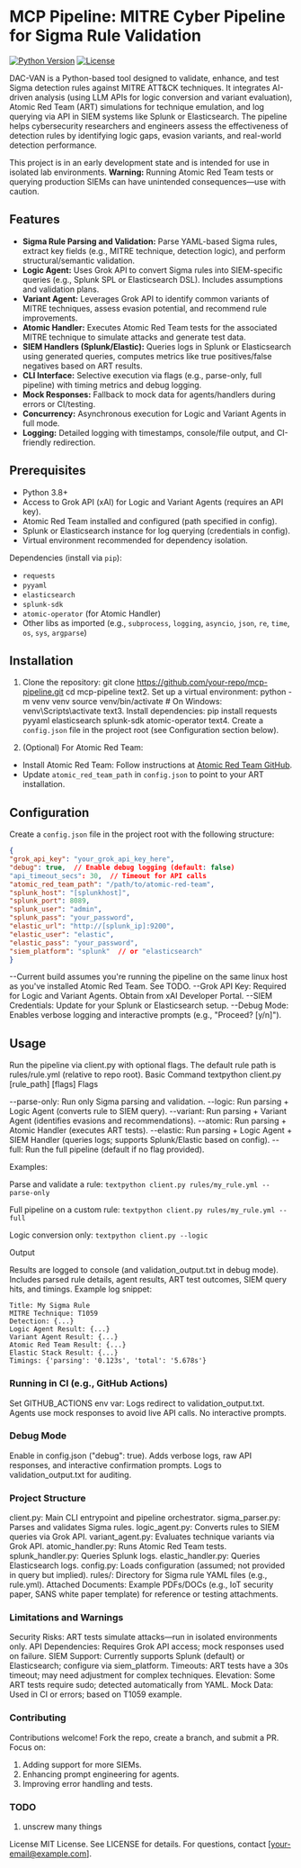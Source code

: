 # MCP Pipeline: MITRE Cyber Pipeline for Sigma Rule Validation

[![Python Version](https://img.shields.io/badge/python-3.8%2B-blue)](https://www.python.org/)
[![License](https://img.shields.io/badge/license-MIT-green)](LICENSE)

DAC-VAN is a Python-based tool designed to validate, enhance, and test Sigma detection rules against MITRE ATT&CK techniques. It integrates AI-driven analysis (using LLM APIs for logic conversion and variant evaluation), Atomic Red Team (ART) simulations for technique emulation, and log querying via API in SIEM systems like Splunk or Elasticsearch. The pipeline helps cybersecurity researchers and engineers assess the effectiveness of detection rules by identifying logic gaps, evasion variants, and real-world detection performance.

This project is in an early development state and is intended for use in isolated lab environments. **Warning:** Running Atomic Red Team tests or querying production SIEMs can have unintended consequences—use with caution.

## Features

- **Sigma Rule Parsing and Validation:** Parse YAML-based Sigma rules, extract key fields (e.g., MITRE technique, detection logic), and perform structural/semantic validation.
- **Logic Agent:** Uses Grok API to convert Sigma rules into SIEM-specific queries (e.g., Splunk SPL or Elasticsearch DSL). Includes assumptions and validation plans.
- **Variant Agent:** Leverages Grok API to identify common variants of MITRE techniques, assess evasion potential, and recommend rule improvements.
- **Atomic Handler:** Executes Atomic Red Team tests for the associated MITRE technique to simulate attacks and generate test data.
- **SIEM Handlers (Splunk/Elastic):** Queries logs in Splunk or Elasticsearch using generated queries, computes metrics like true positives/false negatives based on ART results.
- **CLI Interface:** Selective execution via flags (e.g., parse-only, full pipeline) with timing metrics and debug logging.
- **Mock Responses:** Fallback to mock data for agents/handlers during errors or CI/testing.
- **Concurrency:** Asynchronous execution for Logic and Variant Agents in full mode.
- **Logging:** Detailed logging with timestamps, console/file output, and CI-friendly redirection.

## Prerequisites

- Python 3.8+
- Access to Grok API (xAI) for Logic and Variant Agents (requires an API key).
- Atomic Red Team installed and configured (path specified in config).
- Splunk or Elasticsearch instance for log querying (credentials in config).
- Virtual environment recommended for dependency isolation.

Dependencies (install via `pip`):
- `requests`
- `pyyaml`
- `elasticsearch`
- `splunk-sdk`
- `atomic-operator` (for Atomic Handler)
- Other libs as imported (e.g., `subprocess`, `logging`, `asyncio`, `json`, `re`, `time`, `os`, `sys`, `argparse`)

## Installation

1. Clone the repository:
git clone https://github.com/your-repo/mcp-pipeline.git
cd mcp-pipeline
text2. Set up a virtual environment:
python -m venv venv
source venv/bin/activate  # On Windows: venv\Scripts\activate
text3. Install dependencies:
pip install requests pyyaml elasticsearch splunk-sdk atomic-operator
text4. Create a `config.json` file in the project root (see Configuration section below).

2. (Optional) For Atomic Red Team:
- Install Atomic Red Team: Follow instructions at [Atomic Red Team GitHub](https://github.com/redcanaryco/atomic-red-team).
- Update `atomic_red_team_path` in `config.json` to point to your ART installation.

## Configuration

Create a `config.json` file in the project root with the following structure:

```json
{
"grok_api_key": "your_grok_api_key_here",
"debug": true,  // Enable debug logging (default: false)
"api_timeout_secs": 30,  // Timeout for API calls
"atomic_red_team_path": "/path/to/atomic-red-team",
"splunk_host": "[splunkhost]",
"splunk_port": 8089,
"splunk_user": "admin",
"splunk_pass": "your_password",
"elastic_url": "http://[splunk_ip]:9200",
"elastic_user": "elastic",
"elastic_pass": "your_password",
"siem_platform": "splunk"  // or "elasticsearch"
}
```

--Current build assumes you're running the pipeline on the same linux host as you've installed Atomic Red Team.  See TODO.
--Grok API Key: Required for Logic and Variant Agents. Obtain from xAI Developer Portal.
--SIEM Credentials: Update for your Splunk or Elasticsearch setup.
--Debug Mode: Enables verbose logging and interactive prompts (e.g., "Proceed? [y/n]").

## Usage
Run the pipeline via client.py with optional flags. The default rule path is rules/rule.yml (relative to repo root).
Basic Command
textpython client.py [rule_path] [flags]
Flags

--parse-only: Run only Sigma parsing and validation.
--logic: Run parsing + Logic Agent (converts rule to SIEM query).
--variant: Run parsing + Variant Agent (identifies evasions and recommendations).
--atomic: Run parsing + Atomic Handler (executes ART tests).
--elastic: Run parsing + Logic Agent + SIEM Handler (queries logs; supports Splunk/Elastic based on config).
--full: Run the full pipeline (default if no flag provided).

Examples:

Parse and validate a rule:
```textpython client.py rules/my_rule.yml --parse-only```

Full pipeline on a custom rule:
```textpython client.py rules/my_rule.yml --full```

Logic conversion only:
```textpython client.py --logic```


Output

Results are logged to console (and validation_output.txt in debug mode).
Includes parsed rule details, agent results, ART test outcomes, SIEM query hits, and timings.
Example log snippet:
```textMCP Pipeline Results:
Title: My Sigma Rule
MITRE Technique: T1059
Detection: {...}
Logic Agent Result: {...}
Variant Agent Result: {...}
Atomic Red Team Result: {...}
Elastic Stack Result: {...}
Timings: {'parsing': '0.123s', 'total': '5.678s'}
```

### Running in CI (e.g., GitHub Actions)

Set GITHUB_ACTIONS env var: Logs redirect to validation_output.txt.
Agents use mock responses to avoid live API calls.
No interactive prompts.

### Debug Mode

Enable in config.json ("debug": true).
Adds verbose logs, raw API responses, and interactive confirmation prompts.
Logs to validation_output.txt for auditing.

### Project Structure

client.py: Main CLI entrypoint and pipeline orchestrator.
sigma_parser.py: Parses and validates Sigma rules.
logic_agent.py: Converts rules to SIEM queries via Grok API.
variant_agent.py: Evaluates technique variants via Grok API.
atomic_handler.py: Runs Atomic Red Team tests.
splunk_handler.py: Queries Splunk logs.
elastic_handler.py: Queries Elasticsearch logs.
config.py: Loads configuration (assumed; not provided in query but implied).
rules/: Directory for Sigma rule YAML files (e.g., rule.yml).
Attached Documents: Example PDFs/DOCs (e.g., IoT security paper, SANS white paper template) for reference or testing attachments.

### Limitations and Warnings

Security Risks: ART tests simulate attacks—run in isolated environments only.
API Dependencies: Requires Grok API access; mock responses used on failure.
SIEM Support: Currently supports Splunk (default) or Elasticsearch; configure via siem_platform.
Timeouts: ART tests have a 30s timeout; may need adjustment for complex techniques.
Elevation: Some ART tests require sudo; detected automatically from YAML.
Mock Data: Used in CI or errors; based on T1059 example.

### Contributing
Contributions welcome! Fork the repo, create a branch, and submit a PR. Focus on:

1) Adding support for more SIEMs.
2) Enhancing prompt engineering for agents.
3) Improving error handling and tests.

### TODO
1) unscrew many things

License
MIT License. See LICENSE for details.
For questions, contact [your-email@example.com].